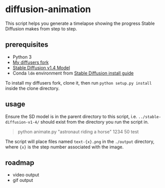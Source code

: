 # diffusion-animation

This script helps you generate a timelapse showing the progress Stable Diffusion makes from step to step.

## prerequisites

 * Python 3
 * [My diffusers fork](https://github.com/ayan4m1/diffusers)
 * [Stable Diffusion v1.4 Model](https://huggingface.co/CompVis/stable-diffusion-v1-4)
 * Conda `ldm` environment from [Stable Diffusion install guide](https://github.com/CompVis/stable-diffusion#requirements)

 To install my diffusers fork, clone it, then run `python setup.py install` inside the clone directory.

## usage

Ensure the SD model is in the parent directory to this script, i.e. `../stable-diffusion-v1-4/` should exist from the directory you run the script in.

> python animate.py "astronaut riding a horse" 1234 50 test

The script will place files named `text-{x}.png` in the `./output` directory, where `{x}` is the step number associated with the image.

## roadmap

 * video output
 * gif output
